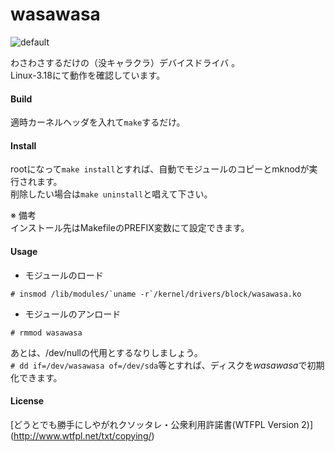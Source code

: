 wasawasa
========

![default](https://cloud.githubusercontent.com/assets/9349287/5473377/4ac2d712-864c-11e4-8081-d12b5118722a.png)

わさわさするだけの（没キャラクラ）デバイスドライバ 。   
Linux-3.18にて動作を確認しています。  

#### Build  
  適時カーネルヘッダを入れて`make`するだけ。

#### Install  
  rootになって`make install`とすれば、自動でモジュールのコピーとmknodが実行されます。   
  削除したい場合は`make uninstall`と唱えて下さい。
  
  ※ 備考  
  インストール先はMakefileのPREFIX変数にて設定できます。    

  
#### Usage  
* モジュールのロード
```
# insmod /lib/modules/`uname -r`/kernel/drivers/block/wasawasa.ko
```

* モジュールのアンロード
```
# rmmod wasawasa
```

あとは、/dev/nullの代用とするなりしましょう。   
`# dd if=/dev/wasawasa of=/dev/sda`等とすれば、ディスクを*wasawasa*で初期化できます。

  
#### License  
  [どうとでも勝手にしやがれクソッタレ・公衆利用許諾書(WTFPL Version 2)] (http://www.wtfpl.net/txt/copying/)

